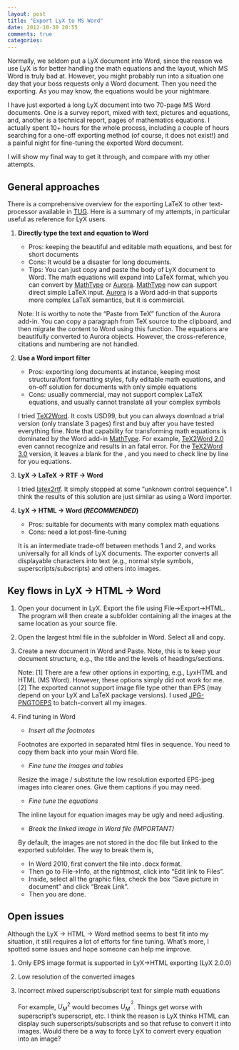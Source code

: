 ```yaml
---
layout: post
title: "Export LyX to MS Word"
date: 2012-10-30 20:55
comments: true
categories: 
---
```

Normally, we seldom put a LyX document into Word, since the reason we use LyX is for better handling the math equations and the layout, which MS Word is truly bad at. However, you might probably run into a situation one day that your boss requests only a Word document. Then you need the exporting. As you may know, the equations would be your nightmare.

I have just exported a long LyX document into two 70-page MS Word documents. One is a survey report, mixed with text, pictures and equations, and, another is a technical report, pages of mathematics equations. I actually spent 10+ hours for the whole process, including a couple of hours searching for a one-off exporting method (of course, it does not exist!) and a painful night for fine-tuning the exported Word document. 

I will show my final way to get it through, and compare with my other attempts.

## General approaches
There is a comprehensive overview for the exporting LaTeX to other text-processor available in [TUG]. Here is a summary of my attempts, in particular useful as reference for LyX users.

1. **Directly type the text and equation to Word**
	- Pros: keeping the beautiful and editable math equations, and best for short documents
	- Cons: It would be a disaster for long documents.
	- Tips: You can just copy and paste the body of LyX document to Word. The math equations will expand into LaTeX format, which you can convert by [MathType] or [Aurora]. [MathType] now can support direct simple LaTeX input. [Aurora] is a Word add-in that supports more complex LaTeX semantics, but it is commercial. 
	
	Note: It is worthy to note the “Paste from TeX” function of the Aurora add-in. You can copy a paragraph from TeX source to the clipboard, and then migrate the content to Word using this function. The equations are beautifully converted to Aurora objects. However, the cross-reference, citations and numbering are not handled.

2. **Use a Word import filter**
	- Pros: exporting long documents at instance, keeping most structural/font formatting styles, fully editable math equations, and on-off solution for documents with only simple equations
	- Cons: usually commercial, may not support complex LaTeX equations, and usually cannot translate all your complex symbols
	
	I tried [TeX2Word]. It costs USD99, but you can always download a trial version (only translate 3 pages) first and buy after you have tested everything fine. Note that capability for transforming math equations is dominated by the Word add-in [MathType]. For example, [TeX2Word 2.0] even cannot recognize $\mathcal{}$ and results in an fatal error. For the [TeX2Word 3.0] version, it leaves a blank for the $\mathcal{}$, and you need to check line by line for you equations.

3.	**LyX -> LaTeX -> RTF -> Word**

	I tried [latex2rtf]. It simply stopped at some “unknown control sequence”. I think the results of this solution are just similar as using a Word importer.
	
4. **LyX -> HTML -> Word (*RECOMMENDED*)**
	- Pros: suitable for documents with many complex math equations
	- Cons: need a lot post-fine-tuning
	
	It is an intermediate trade-off between methods 1 and 2, and works universally for all kinds of LyX documents. The exporter converts all displayable characters into text (e.g., normal style symbols, superscripts/subscripts) and others into images. 

## Key flows in LyX -> HTML -> Word

1.	Open your document in LyX. Export the file using File->Export->HTML. The program will then create a subfolder containing all the images at the same location as your source file.

2.	Open the largest html file in the subfolder in Word. Select all and copy.

3.	Create a new document in Word and Paste. Note, this is to keep your document structure, e.g., the title and the levels of headings/sections.

	Note: [1] There are a few other options in exporting, e.g., LyxHTML and HTML (MS Word). However, these options simply did not work for me.
[2] The exported cannot support image file type other than EPS (may depend on your LyX and LaTeX package versions). I used [JPG-PNGTOEPS] to batch-convert all my images.

4. Find tuning in Word

	+ *Insert all the footnotes*

	Footnotes are exported in separated html files in sequence. You need to copy them back into your main Word file.

	+ *Fine tune the images and tables*

	Resize the image / substitute the low resolution exported EPS-jpeg images into clearer ones. Give them captions if you may need.

	+ *Fine tune the equations*

	The inline layout for equation images may be ugly and need adjusting.

	+ *Break the linked image in Word file (IMPORTANT)*

	By default, the images are not stored in the doc file but linked to the exported subfolder. The way to break them is, 
	- In Word 2010, first convert the file into .docx format. 
	- Then go to File->Info, at the rightmost, click into “Edit link to Files”. 
	- Inside, select all the graphic files, check the box “Save picture in document” and click “Break Link”. 
	- Then you are done.

## Open issues
Although the LyX -> HTML -> Word method seems to best fit into my situation, it still requires a lot of efforts for fine tuning. What’s more, I spotted some issues and hope someone can help me improve. 

1.	Only EPS image format is supported in LyX->HTML exporting (LyX 2.0.0)

2.	Low resolution of the converted images

3.	Incorrect mixed superscript/subscript text for simple math equations

	For example, $U_M^2$ would becomes $U_M\,^^2$. Things get worse with superscript’s superscript, etc. I think the reason is LyX thinks HTML can display such superscripts/subscripts and so that refuse to convert it into images. Would there be a way to force LyX to convert every equation into an image?

[TUG]: http://www.tug.org/utilities/texconv/textopc.html
[MathType]: http://www.dessci.com/en/products/mathtype/
[Aurora]: http://elevatorlady.ca/index.html
[TeX2Word 2.0]: http://www.chikrii.com/products/tex2word/
[TeX2Word]: http://www.chikrii.com/products/tex2word/
[TeX2Word 3.0]: http://www.chikrii.com/products/tex2word/
[latex2rtf]: http://latex2rtf.sourceforge.net
[JPG-PNGTOEPS]: https://www.assembla.com/code/ainotes/subversion/nodes/tools/JPG-PNGtoEPS?rev=13
